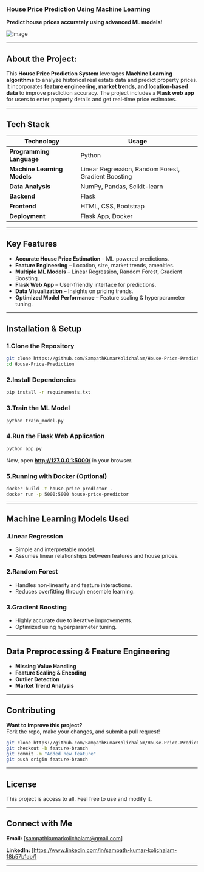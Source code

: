 ### **House Price Prediction Using Machine Learning**  
 **Predict house prices accurately using advanced ML models!**

![image](https://github.com/user-attachments/assets/137966e9-f904-4db3-a2c9-ec1d68efb6d4)

---

## **About the Project:**  
This **House Price Prediction System** leverages **Machine Learning algorithms** to analyze historical real estate data and predict property prices. It incorporates **feature engineering, market trends, and location-based data** to improve prediction accuracy. The project includes a **Flask web app** for users to enter property details and get real-time price estimates.

---

## **Tech Stack**
| Technology  | Usage |
|------------|--------------------------------|
| **Programming Language** | Python |
| **Machine Learning Models** | Linear Regression, Random Forest, Gradient Boosting |
| **Data Analysis** | NumPy, Pandas, Scikit-learn |
| **Backend** | Flask |
| **Frontend** | HTML, CSS, Bootstrap |
| **Deployment** | Flask App, Docker |

---

## **Key Features**
- **Accurate House Price Estimation** – ML-powered predictions.  
- **Feature Engineering** – Location, size, market trends, amenities.  
- **Multiple ML Models** – Linear Regression, Random Forest, Gradient Boosting.  
- **Flask Web App** – User-friendly interface for predictions.  
- **Data Visualization** – Insights on pricing trends.  
- **Optimized Model Performance** – Feature scaling & hyperparameter tuning.  

---

## **Installation & Setup**
### **1.Clone the Repository**
```sh
git clone https://github.com/SampathKumarKolichalam/House-Price-Prediction-Using-Machine-Learning.git
cd House-Price-Prediction
```

### **2.Install Dependencies**
```sh
pip install -r requirements.txt
```

### **3.Train the ML Model**
```sh
python train_model.py
```

### **4.Run the Flask Web Application**
```sh
python app.py
```
Now, open **http://127.0.0.1:5000/** in your browser.

### **5.Running with Docker (Optional)**
```sh
docker build -t house-price-predictor .
docker run -p 5000:5000 house-price-predictor
```

---


## **Machine Learning Models Used**
### **.Linear Regression**
- Simple and interpretable model.  
- Assumes linear relationships between features and house prices.  

### **2.Random Forest**
- Handles non-linearity and feature interactions.  
- Reduces overfitting through ensemble learning.  

### **3.Gradient Boosting**
- Highly accurate due to iterative improvements.  
- Optimized using hyperparameter tuning.  

---

## **Data Preprocessing & Feature Engineering**
- **Missing Value Handling**  
- **Feature Scaling & Encoding**  
- **Outlier Detection**  
- **Market Trend Analysis**  

---

## **Contributing**
**Want to improve this project?**  
Fork the repo, make your changes, and submit a pull request!  

```sh
git clone https://github.com/SampathKumarKolichalam/House-Price-Prediction-Using-Machine-Learning.git
git checkout -b feature-branch
git commit -m "Added new feature"
git push origin feature-branch
```

---

## **License**
This project is access to all. Feel free to use and modify it.  

---

##  **Connect with Me**
**Email:** [sampathkumarkolichalam@gmail.com]  

**LinkedIn:** [https://www.linkedin.com/in/sampath-kumar-kolichalam-18b57b1ab/]

---

